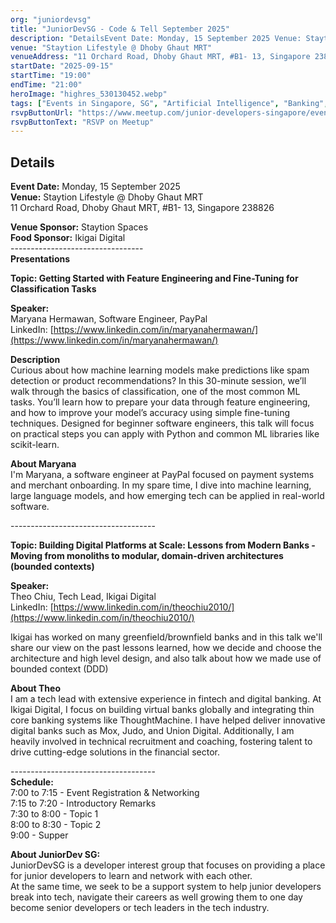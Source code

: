 ```yaml
---
org: "juniordevsg"
title: "JuniorDevSG - Code & Tell September 2025"
description: "DetailsEvent Date: Monday, 15 September 2025 Venue: Staytion Lifestyle @ Dhoby Ghaut MRT 11 Orchard Road, Dhoby Ghaut MRT, #B1- 13, Singapore 238826 Venue Spons"
venue: "Staytion Lifestyle @ Dhoby Ghaut MRT"
venueAddress: "11 Orchard Road, Dhoby Ghaut MRT, #B1- 13, Singapore 238826 · Singapore"
startDate: "2025-09-15"
startTime: "19:00"
endTime: "21:00"
heroImage: "highres_530130452.webp"
tags: ["Events in Singapore, SG", "Artificial Intelligence", "Banking", "Machine Learning", "PaaS (Platform as a Service)", "Software Development"]
rsvpButtonUrl: "https://www.meetup.com/junior-developers-singapore/events/310695684"
rsvpButtonText: "RSVP on Meetup"
---
```


## Details

**Event Date:** Monday, 15 September 2025  
**Venue:** Staytion Lifestyle @ Dhoby Ghaut MRT  
11 Orchard Road, Dhoby Ghaut MRT, #B1- 13, Singapore 238826

**Venue Sponsor:** Staytion Spaces  
**Food Sponsor:** Ikigai Digital  
\---------------------------------  
**Presentations**

**Topic: Getting Started with Feature Engineering and Fine-Tuning for Classification Tasks**

**Speaker:**  
Maryana Hermawan, Software Engineer, PayPal  
LinkedIn: [https://www.linkedin.com/in/maryanahermawan/](https://www.linkedin.com/in/maryanahermawan/)

**Description**  
Curious about how machine learning models make predictions like spam detection or product recommendations? In this 30-minute session, we’ll walk through the basics of classification, one of the most common ML tasks. You’ll learn how to prepare your data through feature engineering, and how to improve your model’s accuracy using simple fine-tuning techniques. Designed for beginner software engineers, this talk will focus on practical steps you can apply with Python and common ML libraries like scikit-learn.

**About Maryana**  
I'm Maryana, a software engineer at PayPal focused on payment systems and merchant onboarding. In my spare time, I dive into machine learning, large language models, and how emerging tech can be applied in real-world software.

\------------------------------------

**Topic: Building Digital Platforms at Scale: Lessons from Modern Banks - Moving from monoliths to modular, domain-driven architectures (bounded contexts)**

**Speaker:**  
Theo Chiu, Tech Lead, Ikigai Digital  
LinkedIn: [https://www.linkedin.com/in/theochiu2010/](https://www.linkedin.com/in/theochiu2010/)

Ikigai has worked on many greenfield/brownfield banks and in this talk we'll share our view on the past lessons learned, how we decide and choose the architecture and high level design, and also talk about how we made use of bounded context (DDD)

**About Theo**  
I am a tech lead with extensive experience in fintech and digital banking. At Ikigai Digital, I focus on building virtual banks globally and integrating thin core banking systems like ThoughtMachine. I have helped deliver innovative digital banks such as Mox, Judo, and Union Digital. Additionally, I am heavily involved in technical recruitment and coaching, fostering talent to drive cutting-edge solutions in the financial sector.

\------------------------------------  
**Schedule:**  
7:00 to 7:15 - Event Registration & Networking  
7:15 to 7:20 - Introductory Remarks  
7:30 to 8:00 - Topic 1  
8:00 to 8:30 - Topic 2  
9:00 - Supper

**About JuniorDev SG:**  
JuniorDevSG is a developer interest group that focuses on providing a place for junior developers to learn and network with each other.  
At the same time, we seek to be a support system to help junior developers break into tech, navigate their careers as well growing them to one day become senior developers or tech leaders in the tech industry.